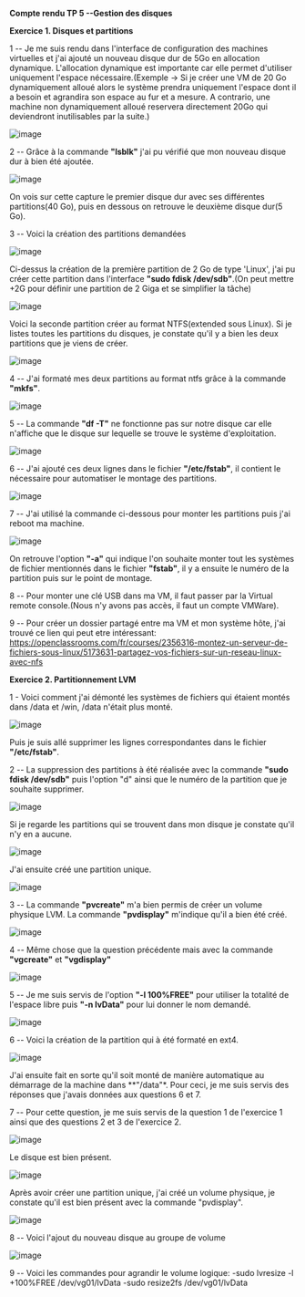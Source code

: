 **Compte rendu TP 5 --Gestion des disques**

**Exercice 1. Disques et partitions**

1 -- Je me suis rendu dans l'interface de configuration des machines virtuelles et j'ai ajouté un nouveau disque dur de 5Go en allocation dynamique. L'allocation dynamique est importante car elle permet d'utiliser uniquement l'espace nécessaire.(Exemple -> Si je créer une VM de 20 Go dynamiquement alloué alors le système prendra uniquement l'espace dont il a besoin et agrandira son espace au fur et a mesure. A contrario, une machine non dynamiquement alloué reservera directement 20Go qui deviendront inutilisables par la suite.)

![image](https://user-images.githubusercontent.com/104362418/194068251-11370bbb-2b32-4a5d-875e-9700e13820d4.png)

2 -- Grâce à la commande **"lsblk"** j'ai pu vérifié que mon nouveau disque dur à bien été ajoutée.

![image](https://user-images.githubusercontent.com/104362418/194069211-d2e95218-c09c-49cb-a041-796fe4c61717.png)

On vois sur cette capture le premier disque dur avec ses différentes partitions(40 Go), puis en dessous on retrouve le deuxième disque dur(5 Go).

3 -- Voici la création des partitions demandées

![image](https://user-images.githubusercontent.com/104362418/194076349-551e8f95-68f2-442c-bffc-b1e00091af33.png)

Ci-dessus la création de la première partition de 2 Go de type 'Linux', j'ai pu créer cette partition dans l'interface **"sudo fdisk /dev/sdb"**.(On peut mettre +2G pour définir une partition de 2 Giga et se simplifier la tâche)

![image](https://user-images.githubusercontent.com/104362418/194077747-5215bfca-750e-4caf-808c-14b3a6b2caa5.png)

Voici la seconde partition créer au format NTFS(extended sous Linux).
Si je listes toutes les partitions du disques, je constate qu'il y a bien les deux partitions que je viens de créer.

![image](https://user-images.githubusercontent.com/104362418/194078017-9e830773-f1ad-4aaa-aca8-98138d44ea60.png)

4 -- J'ai formaté mes deux partitions au format ntfs grâce à la commande **"mkfs"**.

![image](https://user-images.githubusercontent.com/104362418/194229864-592e40e7-b495-4453-a96b-6a55ec666fb4.png)

5 -- La commande **"df -T"** ne fonctionne pas sur notre disque car elle n'affiche que le disque sur lequelle se trouve le système d'exploitation.

![image](https://user-images.githubusercontent.com/104362418/194227998-696ca1b5-db27-41d0-81e8-9bdb0c08241f.png)

6 -- J'ai ajouté ces deux lignes dans le fichier **"/etc/fstab"**, il contient le nécessaire pour automatiser le montage des partitions.

![image](https://user-images.githubusercontent.com/104362418/194230647-29d71004-275c-46e5-82ba-e13448f9939b.png)

7 -- J'ai utilisé la commande ci-dessous pour monter les partitions puis j'ai reboot ma machine.

![image](https://user-images.githubusercontent.com/104362418/194231865-58d07eb9-59bc-461c-ae86-ff638354375b.png)

On retrouve l'option **"-a"** qui indique l'on souhaite monter tout les systèmes de fichier mentionnés dans le fichier **"fstab"**,
il y a ensuite le numéro de la partition puis sur le point de montage.

8 -- Pour monter une clé USB dans ma VM, il faut passer par la Virtual remote console.(Nous n'y avons pas accès, il faut un compte VMWare).

9 -- Pour créer un dossier partagé entre ma VM et mon système hôte, j'ai trouvé ce lien qui peut etre intéressant:
https://openclassrooms.com/fr/courses/2356316-montez-un-serveur-de-fichiers-sous-linux/5173631-partagez-vos-fichiers-sur-un-reseau-linux-avec-nfs

__**Exercice 2. Partitionnement LVM**__

1 - Voici comment j'ai démonté les systèmes de fichiers qui étaient montés dans /data et /win, /data n'était plus monté.

![image](https://user-images.githubusercontent.com/104362418/194235487-ff5cbf01-e6d4-458b-8ac1-d1ac9831c8a8.png)

Puis je suis allé supprimer les lignes correspondantes dans le fichier **"/etc/fstab"**.

2 -- La suppression des partitions à été réalisée avec la commande **"sudo fdisk /dev/sdb"** puis l'option "d" ainsi que le numéro de la partition que je souhaite supprimer.

![image](https://user-images.githubusercontent.com/104362418/194236716-00a7c69a-c89f-497c-be7e-eb8632b9f55a.png)

Si je regarde les partitions qui se trouvent dans mon disque je constate qu'il n'y en a aucune.

![image](https://user-images.githubusercontent.com/104362418/194236841-0e36aa8a-e59e-4726-b81e-888d2a0f5b95.png)

J'ai ensuite créé une partition unique.

![image](https://user-images.githubusercontent.com/104362418/194238424-2eb357ce-9a85-431c-844c-d4e1a49006e1.png)

3 -- La commande **"pvcreate"** m'a bien permis de créer un volume physique LVM. La commande **"pvdisplay"** m'indique qu'il a bien été créé.

![image](https://user-images.githubusercontent.com/104362418/194242133-fb5e2f69-8ee1-4cd1-90a2-511b5f1c0e8d.png)

4 -- Même chose que la question précédente mais avec la commande **"vgcreate"** et **"vgdisplay"**

![image](https://user-images.githubusercontent.com/104362418/194242742-8d119653-b232-41ba-9444-8c58386cbc8e.png)

5 -- Je me suis servis de l'option **"-l 100%FREE"** pour utiliser la totalité de l'espace libre puis **"-n lvData"** pour lui donner le nom demandé.

![image](https://user-images.githubusercontent.com/104362418/194243387-c024ef61-add0-4151-96ad-2ec01a778fdf.png)

6 -- Voici la création de la partition qui à été formaté en ext4.

![image](https://user-images.githubusercontent.com/104362418/194244917-89dde743-ee69-488f-9191-40ebe27be3e5.png)

J'ai ensuite fait en sorte qu'il soit monté de manière automatique au démarrage de la machine dans **"/data"*.
Pour ceci, je me suis servis des réponses que j'avais données aux questions 6 et 7.

7 -- Pour cette question, je me suis servis de la question 1 de l'exercice 1 ainsi que des questions 2 et 3 de l'exercice 2.

![image](https://user-images.githubusercontent.com/104362418/194246638-107cda41-8a92-41eb-bbae-abefff95283d.png)

Le disque est bien présent.

![image](https://user-images.githubusercontent.com/104362418/194247264-ce9c7d96-c095-42b0-a118-efa3b2b94bf2.png)

Après avoir créer une partition unique, j'ai créé un volume physique, je constate qu'il est bien présent avec la commande "pvdisplay".

![image](https://user-images.githubusercontent.com/104362418/194247506-7acac2d1-0395-4957-8eab-735424c7216a.png)

8 -- Voici l'ajout du nouveau disque au groupe de volume

![image](https://user-images.githubusercontent.com/104362418/194248741-79df5617-ba1f-47c5-8506-8143de578786.png)

9 -- Voici les commandes pour agrandir le volume logique:
-sudo lvresize -l +100%FREE /dev/vg01/lvData
-sudo resize2fs /dev/vg01/lvData




